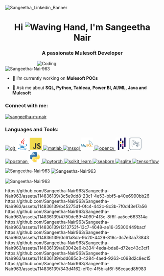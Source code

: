 
![Sangeetha_Linkedin_Banner](https://github.com/Sangeetha-Nair963/Sangeetha-Nair963/assets/114836139/da05606b-cf7c-415b-b220-8fd526b5ed48)

<h1 align="center">Hi <img src="https://raw.githubusercontent.com/Tarikul-Islam-Anik/Animated-Fluent-Emojis/master/Emojis/Hand%20gestures/Waving%20Hand.png" alt="Waving Hand" width="25" height="25" />, I'm Sangeetha Nair</h1>
<h3 align="center">A passionate Mulesoft Developer</h3>

<img align="right" alt="Coding" width="400" src="https://github.com/Sangeetha-Nair963/Sangeetha-Nair963/assets/114836139/8fd6c33e-5cb2-4c21-92df-8a7348bcd91b">


<p align="left"> <img src="https://komarev.com/ghpvc/?username=Sangeetha-Nair963&label=Profile%20views&color=0e75b6&style=flat" alt="Sangeetha-Nair963" /> </p>

- 🔭 I’m currently working on **Mulesoft POCs**

- 💬 Ask me about **SQL, Python, Tableau, Power BI, AI/ML, Java and Mulesoft**

<h3 align="left">Connect with me:</h3>
<p align="left">
<a href="https://www.linkedin.com/in/sangeetha-m-nair" target="blank"><img align="center" src="https://raw.githubusercontent.com/rahuldkjain/github-profile-readme-generator/master/src/images/icons/Social/linked-in-alt.svg" alt="sangeetha-m-nair" height="30" width="40" />
</a>
</p>

<h3 align="left">Languages and Tools:</h3>
<p align="left"> <a href="https://git-scm.com/" target="_blank" rel="noreferrer"> <img src="https://www.vectorlogo.zone/logos/git-scm/git-scm-icon.svg" alt="git" width="40" height="40"/> </a> <a href="https://www.java.com" target="_blank" rel="noreferrer"> <img src="https://raw.githubusercontent.com/devicons/devicon/master/icons/java/java-original.svg" alt="java" width="40" height="40"/> </a> <a href="https://developer.mozilla.org/en-US/docs/Web/JavaScript" target="_blank" rel="noreferrer"> <img src="https://raw.githubusercontent.com/devicons/devicon/master/icons/javascript/javascript-original.svg" alt="javascript" width="40" height="40"/> </a> <a href="https://www.mathworks.com/" target="_blank" rel="noreferrer"> <img src="https://upload.wikimedia.org/wikipedia/commons/2/21/Matlab_Logo.png" alt="matlab" width="40" height="40"/> </a> <a href="https://www.microsoft.com/en-us/sql-server" target="_blank" rel="noreferrer"> <img src="https://www.svgrepo.com/show/303229/microsoft-sql-server-logo.svg" alt="mssql" width="40" height="40"/> </a> <a href="https://www.mysql.com/" target="_blank" rel="noreferrer"> <img src="https://raw.githubusercontent.com/devicons/devicon/master/icons/mysql/mysql-original-wordmark.svg" alt="mysql" width="40" height="40"/> </a> <a href="https://opencv.org/" target="_blank" rel="noreferrer"> <img src="https://www.vectorlogo.zone/logos/opencv/opencv-icon.svg" alt="opencv" width="40" height="40"/> </a> <a href="https://pandas.pydata.org/" target="_blank" rel="noreferrer"> <img src="https://raw.githubusercontent.com/devicons/devicon/2ae2a900d2f041da66e950e4d48052658d850630/icons/pandas/pandas-original.svg" alt="pandas" width="40" height="40"/> </a> <a href="https://www.photoshop.com/en" target="_blank" rel="noreferrer"> <img src="https://raw.githubusercontent.com/devicons/devicon/master/icons/photoshop/photoshop-line.svg" alt="photoshop" width="40" height="40"/> </a> <a href="https://postman.com" target="_blank" rel="noreferrer"> <img src="https://www.vectorlogo.zone/logos/getpostman/getpostman-icon.svg" alt="postman" width="40" height="40"/> </a> <a href="https://www.python.org" target="_blank" rel="noreferrer"> <img src="https://raw.githubusercontent.com/devicons/devicon/master/icons/python/python-original.svg" alt="python" width="40" height="40"/> </a> <a href="https://pytorch.org/" target="_blank" rel="noreferrer"> <img src="https://www.vectorlogo.zone/logos/pytorch/pytorch-icon.svg" alt="pytorch" width="40" height="40"/> </a> <a href="https://scikit-learn.org/" target="_blank" rel="noreferrer"> <img src="https://upload.wikimedia.org/wikipedia/commons/0/05/Scikit_learn_logo_small.svg" alt="scikit_learn" width="40" height="40"/> </a> <a href="https://seaborn.pydata.org/" target="_blank" rel="noreferrer"> <img src="https://seaborn.pydata.org/_images/logo-mark-lightbg.svg" alt="seaborn" width="40" height="40"/> </a> <a href="https://www.sqlite.org/" target="_blank" rel="noreferrer"> <img src="https://www.vectorlogo.zone/logos/sqlite/sqlite-icon.svg" alt="sqlite" width="40" height="40"/> </a> <a href="https://www.tensorflow.org" target="_blank" rel="noreferrer"> <img src="https://www.vectorlogo.zone/logos/tensorflow/tensorflow-icon.svg" alt="tensorflow" width="40" height="40"/> </a> </p>

<p><img align="left" src="https://github-readme-stats.vercel.app/api/top-langs?username=Sangeetha-Nair963&show_icons=true&locale=en&layout=compact" alt="Sangeetha-Nair963" /></p>

<p>&nbsp;<img align="center" src="https://github-readme-stats.vercel.app/api?username=Sangeetha-Nair963&show_icons=true&locale=en" alt="Sangeetha-Nair963" /></p>

<p><img align="center" src="https://github-readme-streak-stats.herokuapp.com/?user=Sangeetha-Nair963&" alt="Sangeetha-Nair963" /></p>
https://github.com/Sangeetha-Nair963/Sangeetha-Nair963/assets/114836139/3c5e9dd8-23c1-4e53-bbf5-a40e6990bb26
https://github.com/Sangeetha-Nair963/Sangeetha-Nair963/assets/114836139/b45275d1-0fc4-442c-8c3b-7f0d43e17a56
https://github.com/Sangeetha-Nair963/Sangeetha-Nair963/assets/114836139/4750de89-4090-4f3e-8f6f-aa5ce663314a
https://github.com/Sangeetha-Nair963/Sangeetha-Nair963/assets/114836139/1213753f-13c7-4648-ae16-35300449bacf
https://github.com/Sangeetha-Nair963/Sangeetha-Nair963/assets/114836139/0c61a8da-9b20-4429-819c-3c7e3aa73843
https://github.com/Sangeetha-Nair963/Sangeetha-Nair963/assets/114836139/a03042e6-b334-4eda-bda8-d72ec43c3cf1
https://github.com/Sangeetha-Nair963/Sangeetha-Nair963/assets/114836139/bdd685c3-4284-4aed-9263-c098d2c8ec15
https://github.com/Sangeetha-Nair963/Sangeetha-Nair963/assets/114836139/343d4162-ef0c-4f5b-af6f-56ccacd85983
